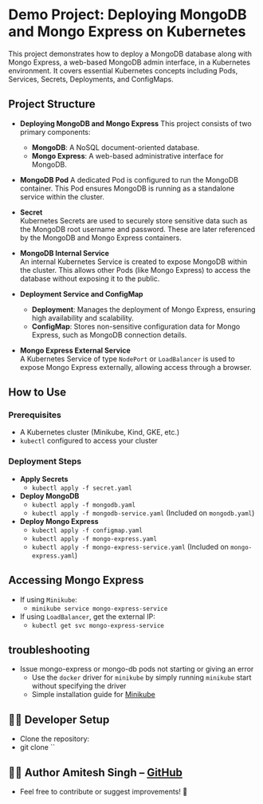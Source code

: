 # Demo Project: Deploying MongoDB and Mongo Express on Kubernetes

This project demonstrates how to deploy a MongoDB database along with Mongo Express, a web-based MongoDB admin interface, in a Kubernetes environment. It covers essential Kubernetes concepts including Pods, Services, Secrets, Deployments, and ConfigMaps.

## Project Structure

- **Deploying MongoDB and Mongo Express**
This project consists of two primary components:
    - **MongoDB**: A NoSQL document-oriented database.
    - **Mongo Express**: A web-based administrative interface for MongoDB.

- **MongoDB Pod**
A dedicated Pod is configured to run the MongoDB container. This Pod ensures MongoDB is running as a standalone service within the cluster.

- **Secret**  
Kubernetes Secrets are used to securely store sensitive data such as the MongoDB root username and password. These are later referenced by the MongoDB and Mongo Express containers.

- **MongoDB Internal Service**  
An internal Kubernetes Service is created to expose MongoDB within the cluster. This allows other Pods (like Mongo Express) to access the database without exposing it to the public.

- **Deployment Service and ConfigMap**  
    - **Deployment**: Manages the deployment of Mongo Express, ensuring high availability and scalability.
    - **ConfigMap**: Stores non-sensitive configuration data for Mongo Express, such as MongoDB connection details.

- **Mongo Express External Service**  
A Kubernetes Service of type `NodePort` or `LoadBalancer` is used to expose Mongo Express externally, allowing access through a browser.

## How to Use

### Prerequisites
- A Kubernetes cluster (Minikube, Kind, GKE, etc.)
- `kubectl` configured to access your cluster

### Deployment Steps

- **Apply Secrets**
    - `kubectl apply -f secret.yaml`
- **Deploy MongoDB**
    - `kubectl apply -f mongodb.yaml`
    - `kubectl apply -f mongodb-service.yaml` (Included on `mongodb.yaml`)
- **Deploy Mongo Express**
    - `kubectl apply -f configmap.yaml`
    - `kubectl apply -f mongo-express.yaml`
    - `kubectl apply -f mongo-express-service.yaml` (Included on `mongo-express.yaml`)

## Accessing Mongo Express
- If using `Minikube`:
    - `minikube service mongo-express-service`
- If using `LoadBalancer`, get the external IP:
    - `kubectl get svc mongo-express-service`

## troubleshooting
- Issue mongo-express or mongo-db pods not starting or giving an error
    - Use the `docker` driver for `minikube` by simply running `minikube` start without specifying the driver
    - Simple installation guide for [Minikube](https://minikube.sigs.k8s.io/docs/start/)

## 🧑‍💻 Developer Setup
- Clone the repository:
- git clone ``

## 👨‍💻 Author Amitesh Singh – [GitHub](https://github.com/amitesh786)
- Feel free to contribute or suggest improvements! 🙌

